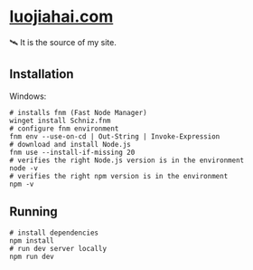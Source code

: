 # [luojiahai.com](https://luojiahai.com/)

🛰️ It is the source of my site.

## Installation

Windows:

```shell
# installs fnm (Fast Node Manager)
winget install Schniz.fnm
# configure fnm environment
fnm env --use-on-cd | Out-String | Invoke-Expression
# download and install Node.js
fnm use --install-if-missing 20
# verifies the right Node.js version is in the environment
node -v
# verifies the right npm version is in the environment
npm -v
```

## Running

```shell
# install dependencies
npm install
# run dev server locally
npm run dev
```
